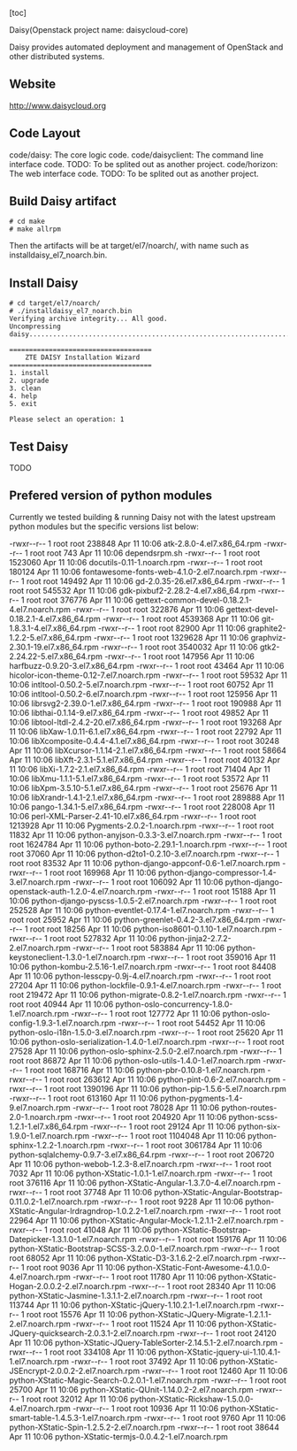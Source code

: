 [toc]

Daisy(Openstack project name: daisycloud-core)


Daisy provides automated deployment and management of OpenStack and other distributed systems.

## Website
http://www.daisycloud.org

## Code Layout

code/daisy: The core logic code.
code/daisyclient: The command line interface code. TODO: To be splited out as another project.
code/horizon: The web interface code. TODO: To be splited out as another project.

## Build Daisy artifact

``` 
# cd make 
# make allrpm
```

Then the artifacts will be at target/el7/noarch/, with name such as installdaisy_el7_noarch.bin.

## Install Daisy

```
# cd target/el7/noarch/
# ./installdaisy_el7_noarch.bin
Verifying archive integrity... All good.
Uncompressing daisy.....................................................................................................................................................................................

====================================
    ZTE DAISY Installation Wizard
====================================
1. install
2. upgrade
3. clean
4. help
5. exit

Please select an operation: 1
```

## Test Daisy

TODO


## Prefered version of python modules


Currently we tested building & running Daisy not with the latest upstream python modules but the specific versions list below:

-rwxr--r-- 1 root root  238848 Apr 11 10:06 atk-2.8.0-4.el7.x86_64.rpm
-rwxr--r-- 1 root root     743 Apr 11 10:06 dependsrpm.sh
-rwxr--r-- 1 root root 1523060 Apr 11 10:06 docutils-0.11-1.noarch.rpm
-rwxr--r-- 1 root root  180124 Apr 11 10:06 fontawesome-fonts-web-4.1.0-2.el7.noarch.rpm
-rwxr--r-- 1 root root  149492 Apr 11 10:06 gd-2.0.35-26.el7.x86_64.rpm
-rwxr--r-- 1 root root  545532 Apr 11 10:06 gdk-pixbuf2-2.28.2-4.el7.x86_64.rpm
-rwxr--r-- 1 root root  376776 Apr 11 10:06 gettext-common-devel-0.18.2.1-4.el7.noarch.rpm
-rwxr--r-- 1 root root  322876 Apr 11 10:06 gettext-devel-0.18.2.1-4.el7.x86_64.rpm
-rwxr--r-- 1 root root 4539368 Apr 11 10:06 git-1.8.3.1-4.el7.x86_64.rpm
-rwxr--r-- 1 root root   82900 Apr 11 10:06 graphite2-1.2.2-5.el7.x86_64.rpm
-rwxr--r-- 1 root root 1329628 Apr 11 10:06 graphviz-2.30.1-19.el7.x86_64.rpm
-rwxr--r-- 1 root root 3540032 Apr 11 10:06 gtk2-2.24.22-5.el7.x86_64.rpm
-rwxr--r-- 1 root root  147956 Apr 11 10:06 harfbuzz-0.9.20-3.el7.x86_64.rpm
-rwxr--r-- 1 root root   43464 Apr 11 10:06 hicolor-icon-theme-0.12-7.el7.noarch.rpm
-rwxr--r-- 1 root root   59532 Apr 11 10:06 intltool-0.50.2-5.el7.noarch.rpm
-rwxr--r-- 1 root root   60752 Apr 11 10:06 intltool-0.50.2-6.el7.noarch.rpm
-rwxr--r-- 1 root root  125956 Apr 11 10:06 librsvg2-2.39.0-1.el7.x86_64.rpm
-rwxr--r-- 1 root root  190988 Apr 11 10:06 libthai-0.1.14-9.el7.x86_64.rpm
-rwxr--r-- 1 root root   49852 Apr 11 10:06 libtool-ltdl-2.4.2-20.el7.x86_64.rpm
-rwxr--r-- 1 root root  193268 Apr 11 10:06 libXaw-1.0.11-6.1.el7.x86_64.rpm
-rwxr--r-- 1 root root   22792 Apr 11 10:06 libXcomposite-0.4.4-4.1.el7.x86_64.rpm
-rwxr--r-- 1 root root   30248 Apr 11 10:06 libXcursor-1.1.14-2.1.el7.x86_64.rpm
-rwxr--r-- 1 root root   58664 Apr 11 10:06 libXft-2.3.1-5.1.el7.x86_64.rpm
-rwxr--r-- 1 root root   40132 Apr 11 10:06 libXi-1.7.2-2.1.el7.x86_64.rpm
-rwxr--r-- 1 root root   71404 Apr 11 10:06 libXmu-1.1.1-5.1.el7.x86_64.rpm
-rwxr--r-- 1 root root   53572 Apr 11 10:06 libXpm-3.5.10-5.1.el7.x86_64.rpm
-rwxr--r-- 1 root root   25676 Apr 11 10:06 libXrandr-1.4.1-2.1.el7.x86_64.rpm
-rwxr--r-- 1 root root  289888 Apr 11 10:06 pango-1.34.1-5.el7.x86_64.rpm
-rwxr--r-- 1 root root  228008 Apr 11 10:06 perl-XML-Parser-2.41-10.el7.x86_64.rpm
-rwxr--r-- 1 root root 1213928 Apr 11 10:06 Pygments-2.0.2-1.noarch.rpm
-rwxr--r-- 1 root root   11832 Apr 11 10:06 python-anyjson-0.3.3-3.el7.noarch.rpm
-rwxr--r-- 1 root root 1624784 Apr 11 10:06 python-boto-2.29.1-1.noarch.rpm
-rwxr--r-- 1 root root   37060 Apr 11 10:06 python-d2to1-0.2.10-3.el7.noarch.rpm
-rwxr--r-- 1 root root   83532 Apr 11 10:06 python-django-appconf-0.6-1.el7.noarch.rpm
-rwxr--r-- 1 root root  169968 Apr 11 10:06 python-django-compressor-1.4-3.el7.noarch.rpm
-rwxr--r-- 1 root root  106092 Apr 11 10:06 python-django-openstack-auth-1.2.0-4.el7.noarch.rpm
-rwxr--r-- 1 root root   15188 Apr 11 10:06 python-django-pyscss-1.0.5-2.el7.noarch.rpm
-rwxr--r-- 1 root root  252528 Apr 11 10:06 python-eventlet-0.17.4-1.el7.noarch.rpm
-rwxr--r-- 1 root root   25952 Apr 11 10:06 python-greenlet-0.4.2-3.el7.x86_64.rpm
-rwxr--r-- 1 root root   18256 Apr 11 10:06 python-iso8601-0.1.10-1.el7.noarch.rpm
-rwxr--r-- 1 root root  527832 Apr 11 10:06 python-jinja2-2.7.2-2.el7.noarch.rpm
-rwxr--r-- 1 root root  583884 Apr 11 10:06 python-keystoneclient-1.3.0-1.el7.noarch.rpm
-rwxr--r-- 1 root root  359016 Apr 11 10:06 python-kombu-2.5.16-1.el7.noarch.rpm
-rwxr--r-- 1 root root   84408 Apr 11 10:06 python-lesscpy-0.9j-4.el7.noarch.rpm
-rwxr--r-- 1 root root   27204 Apr 11 10:06 python-lockfile-0.9.1-4.el7.noarch.rpm
-rwxr--r-- 1 root root  219472 Apr 11 10:06 python-migrate-0.8.2-1.el7.noarch.rpm
-rwxr--r-- 1 root root   40944 Apr 11 10:06 python-oslo-concurrency-1.8.0-1.el7.noarch.rpm
-rwxr--r-- 1 root root  127772 Apr 11 10:06 python-oslo-config-1.9.3-1.el7.noarch.rpm
-rwxr--r-- 1 root root   54452 Apr 11 10:06 python-oslo-i18n-1.5.0-3.el7.noarch.rpm
-rwxr--r-- 1 root root   25620 Apr 11 10:06 python-oslo-serialization-1.4.0-1.el7.noarch.rpm
-rwxr--r-- 1 root root   27528 Apr 11 10:06 python-oslo-sphinx-2.5.0-2.el7.noarch.rpm
-rwxr--r-- 1 root root   86872 Apr 11 10:06 python-oslo-utils-1.4.0-1.el7.noarch.rpm
-rwxr--r-- 1 root root  168716 Apr 11 10:06 python-pbr-0.10.8-1.el7.noarch.rpm
-rwxr--r-- 1 root root  263612 Apr 11 10:06 python-pint-0.6-2.el7.noarch.rpm
-rwxr--r-- 1 root root 1390196 Apr 11 10:06 python-pip-1.5.6-5.el7.noarch.rpm
-rwxr--r-- 1 root root  613160 Apr 11 10:06 python-pygments-1.4-9.el7.noarch.rpm
-rwxr--r-- 1 root root   78028 Apr 11 10:06 python-routes-2.0-1.noarch.rpm
-rwxr--r-- 1 root root  204920 Apr 11 10:06 python-scss-1.2.1-1.el7.x86_64.rpm
-rwxr--r-- 1 root root   29124 Apr 11 10:06 python-six-1.9.0-1.el7.noarch.rpm
-rwxr--r-- 1 root root 1104048 Apr 11 10:06 python-sphinx-1.2.2-1.noarch.rpm
-rwxr--r-- 1 root root 3061784 Apr 11 10:06 python-sqlalchemy-0.9.7-3.el7.x86_64.rpm
-rwxr--r-- 1 root root  206720 Apr 11 10:06 python-webob-1.2.3-8.el7.noarch.rpm
-rwxr--r-- 1 root root    7032 Apr 11 10:06 python-XStatic-1.0.1-1.el7.noarch.rpm
-rwxr--r-- 1 root root  376116 Apr 11 10:06 python-XStatic-Angular-1.3.7.0-4.el7.noarch.rpm
-rwxr--r-- 1 root root   37748 Apr 11 10:06 python-XStatic-Angular-Bootstrap-0.11.0.2-1.el7.noarch.rpm
-rwxr--r-- 1 root root    9228 Apr 11 10:06 python-XStatic-Angular-lrdragndrop-1.0.2.2-1.el7.noarch.rpm
-rwxr--r-- 1 root root   22964 Apr 11 10:06 python-XStatic-Angular-Mock-1.2.1.1-2.el7.noarch.rpm
-rwxr--r-- 1 root root   41048 Apr 11 10:06 python-XStatic-Bootstrap-Datepicker-1.3.1.0-1.el7.noarch.rpm
-rwxr--r-- 1 root root  159176 Apr 11 10:06 python-XStatic-Bootstrap-SCSS-3.2.0.0-1.el7.noarch.rpm
-rwxr--r-- 1 root root   68052 Apr 11 10:06 python-XStatic-D3-3.1.6.2-2.el7.noarch.rpm
-rwxr--r-- 1 root root    9036 Apr 11 10:06 python-XStatic-Font-Awesome-4.1.0.0-4.el7.noarch.rpm
-rwxr--r-- 1 root root   11780 Apr 11 10:06 python-XStatic-Hogan-2.0.0.2-2.el7.noarch.rpm
-rwxr--r-- 1 root root   28340 Apr 11 10:06 python-XStatic-Jasmine-1.3.1.1-2.el7.noarch.rpm
-rwxr--r-- 1 root root  113744 Apr 11 10:06 python-XStatic-jQuery-1.10.2.1-1.el7.noarch.rpm
-rwxr--r-- 1 root root   15576 Apr 11 10:06 python-XStatic-JQuery-Migrate-1.2.1.1-2.el7.noarch.rpm
-rwxr--r-- 1 root root   11524 Apr 11 10:06 python-XStatic-JQuery-quicksearch-2.0.3.1-2.el7.noarch.rpm
-rwxr--r-- 1 root root   24120 Apr 11 10:06 python-XStatic-JQuery-TableSorter-2.14.5.1-2.el7.noarch.rpm
-rwxr--r-- 1 root root  334108 Apr 11 10:06 python-XStatic-jquery-ui-1.10.4.1-1.el7.noarch.rpm
-rwxr--r-- 1 root root   37492 Apr 11 10:06 python-XStatic-JSEncrypt-2.0.0.2-2.el7.noarch.rpm
-rwxr--r-- 1 root root   12460 Apr 11 10:06 python-XStatic-Magic-Search-0.2.0.1-1.el7.noarch.rpm
-rwxr--r-- 1 root root   25700 Apr 11 10:06 python-XStatic-QUnit-1.14.0.2-2.el7.noarch.rpm
-rwxr--r-- 1 root root   32012 Apr 11 10:06 python-XStatic-Rickshaw-1.5.0.0-4.el7.noarch.rpm
-rwxr--r-- 1 root root   10936 Apr 11 10:06 python-XStatic-smart-table-1.4.5.3-1.el7.noarch.rpm
-rwxr--r-- 1 root root    9760 Apr 11 10:06 python-XStatic-Spin-1.2.5.2-2.el7.noarch.rpm
-rwxr--r-- 1 root root   38644 Apr 11 10:06 python-XStatic-termjs-0.0.4.2-1.el7.noarch.rpm



